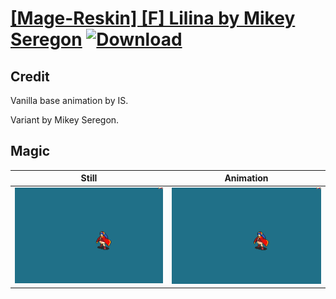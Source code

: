 # [\[Mage-Reskin\] \[F\] Lilina by Mikey Seregon](./) [![Download](https://img.shields.io/badge/Download--red?style=social&logo=github)](https://minhaskamal.github.io/DownGit/#/home?url=https://github.com/Klokinator/FE-Repo/tree/main/Battle%20Animations%2FMagi%20-%20Nature-Type%2F%5BMage-Reskin%5D%20%5BF%5D%20Lilina%20by%20Mikey%20Seregon%2F6.%20Magic)

## Credit

Vanilla base animation by IS.

Variant by Mikey Seregon.

## Magic

| Still | Animation |
| :---: | :-------: |
| ![Magic still](./Magic_000.png) | ![Magic animation](./Magic.gif) |
